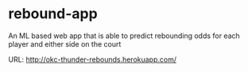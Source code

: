 # rebound-app
An ML based web app that is able to predict rebounding odds for each player and either side on the court

URL: http://okc-thunder-rebounds.herokuapp.com/
